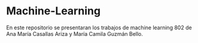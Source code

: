 # Machine-Learning
En este repositorio se presentaran los trabajos de machine learning 802 de Ana María Casallas Ariza y María Camila Guzmán Bello.
